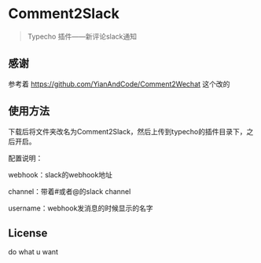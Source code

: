 # Comment2Slack

> Typecho 插件——新评论slack通知 

## 感谢

参考着 https://github.com/YianAndCode/Comment2Wechat 这个改的

## 使用方法

下载后将文件夹改名为Comment2Slack，然后上传到typecho的插件目录下，之后开启。  

配置说明：

webhook：slack的webhook地址

channel：带着#或者@的slack channel

username：webhook发消息的时候显示的名字


## License

do what u want

